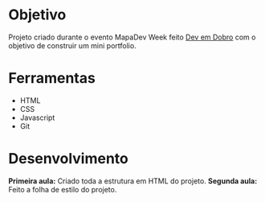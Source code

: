 # Objetivo

Projeto criado durante o evento MapaDev Week feito [Dev em Dobro](https://www.youtube.com/c/DevemDobro/featured) com o objetivo de construir um mini portfolio.

# Ferramentas

* HTML
* CSS
* Javascript
* Git

# Desenvolvimento

**Primeira aula:** Criado toda a estrutura em HTML do projeto.
**Segunda aula:** Feito a folha de estilo do projeto.